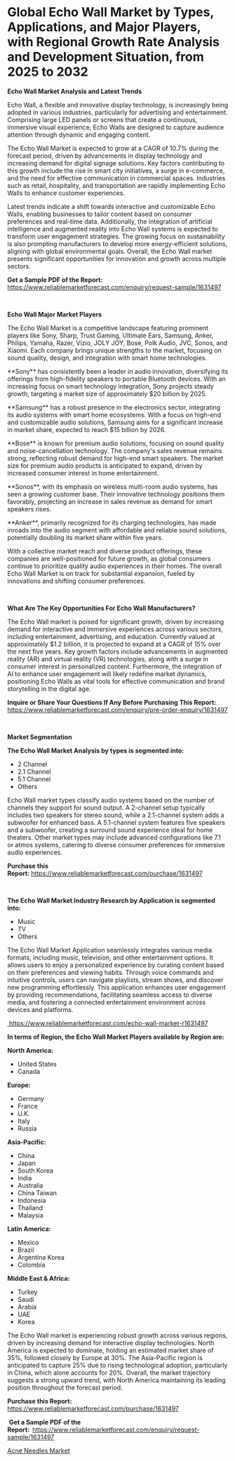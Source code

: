 <p><h1>Global Echo Wall Market by Types, Applications, and Major Players, with Regional Growth Rate Analysis and Development Situation, from 2025 to 2032</h1></p><p><strong>Echo Wall Market Analysis and Latest Trends</strong></p>
<p><p>Echo Wall, a flexible and innovative display technology, is increasingly being adopted in various industries, particularly for advertising and entertainment. Comprising large LED panels or screens that create a continuous, immersive visual experience, Echo Walls are designed to capture audience attention through dynamic and engaging content.</p><p>The Echo Wall Market is expected to grow at a CAGR of 10.7% during the forecast period, driven by advancements in display technology and increasing demand for digital signage solutions. Key factors contributing to this growth include the rise in smart city initiatives, a surge in e-commerce, and the need for effective communication in commercial spaces. Industries such as retail, hospitality, and transportation are rapidly implementing Echo Walls to enhance customer experiences.</p><p>Latest trends indicate a shift towards interactive and customizable Echo Walls, enabling businesses to tailor content based on consumer preferences and real-time data. Additionally, the integration of artificial intelligence and augmented reality into Echo Wall systems is expected to transform user engagement strategies. The growing focus on sustainability is also prompting manufacturers to develop more energy-efficient solutions, aligning with global environmental goals. Overall, the Echo Wall market presents significant opportunities for innovation and growth across multiple sectors.</p></p>
<p><strong>Get a Sample PDF of the Report:&nbsp;</strong> <a href="https://www.reliablemarketforecast.com/enquiry/request-sample/1631497?utm_campaign=2015&utm_medium=2&utm_source=Github&utm_content=ia&utm_term=08022025&utm_id=echo-wall">https://www.reliablemarketforecast.com/enquiry/request-sample/1631497</a></p>
<p>&nbsp;</p>
<p><strong>Echo Wall Major Market Players</strong></p>
<p><p>The Echo Wall Market is a competitive landscape featuring prominent players like Sony, Sharp, Trust Gaming, Ultimate Ears, Samsung, Anker, Philips, Yamaha, Razer, Vizio, JOLY JOY, Bose, Polk Audio, JVC, Sonos, and Xiaomi. Each company brings unique strengths to the market, focusing on sound quality, design, and integration with smart home technologies.</p><p>**Sony** has consistently been a leader in audio innovation, diversifying its offerings from high-fidelity speakers to portable Bluetooth devices. With an increasing focus on smart technology integration, Sony projects steady growth, targeting a market size of approximately $20 billion by 2025.</p><p>**Samsung** has a robust presence in the electronics sector, integrating its audio systems with smart home ecosystems. With a focus on high-end and customizable audio solutions, Samsung aims for a significant increase in market share, expected to reach $15 billion by 2026.</p><p>**Bose** is known for premium audio solutions, focusing on sound quality and noise-cancellation technology. The company's sales revenue remains strong, reflecting robust demand for high-end smart speakers. The market size for premium audio products is anticipated to expand, driven by increased consumer interest in home entertainment.</p><p>**Sonos**, with its emphasis on wireless multi-room audio systems, has seen a growing customer base. Their innovative technology positions them favorably, projecting an increase in sales revenue as demand for smart speakers rises.</p><p>**Anker**, primarily recognized for its charging technologies, has made inroads into the audio segment with affordable and reliable sound solutions, potentially doubling its market share within five years.</p><p>With a collective market reach and diverse product offerings, these companies are well-positioned for future growth, as global consumers continue to prioritize quality audio experiences in their homes. The overall Echo Wall Market is on track for substantial expansion, fueled by innovations and shifting consumer preferences.</p></p>
<p>&nbsp;</p>
<p><strong>What Are The Key Opportunities For Echo Wall Manufacturers?</strong></p>
<p><p>The Echo Wall market is poised for significant growth, driven by increasing demand for interactive and immersive experiences across various sectors, including entertainment, advertising, and education. Currently valued at approximately $1.2 billion, it is projected to expand at a CAGR of 15% over the next five years. Key growth factors include advancements in augmented reality (AR) and virtual reality (VR) technologies, along with a surge in consumer interest in personalized content. Furthermore, the integration of AI to enhance user engagement will likely redefine market dynamics, positioning Echo Walls as vital tools for effective communication and brand storytelling in the digital age.</p></p>
<p><strong>Inquire or Share Your Questions If Any Before Purchasing This Report:</strong> <a href="https://www.reliablemarketforecast.com/enquiry/pre-order-enquiry/1631497?utm_campaign=2015&utm_medium=2&utm_source=Github&utm_content=ia&utm_term=08022025&utm_id=echo-wall">https://www.reliablemarketforecast.com/enquiry/pre-order-enquiry/1631497</a></p>
<p>&nbsp;</p>
<p><strong>Market Segmentation</strong></p>
<p><strong>The Echo Wall Market Analysis by types is segmented into:</strong></p>
<p><ul><li>2 Channel</li><li>2.1 Channel</li><li>5.1 Channel</li><li>Others</li></ul></p>
<p><p>Echo Wall market types classify audio systems based on the number of channels they support for sound output. A 2-channel setup typically includes two speakers for stereo sound, while a 2.1-channel system adds a subwoofer for enhanced bass. A 5.1-channel system features five speakers and a subwoofer, creating a surround sound experience ideal for home theaters. Other market types may include advanced configurations like 7.1 or atmos systems, catering to diverse consumer preferences for immersive audio experiences.</p></p>
<p><strong>Purchase this Report:&nbsp;</strong><a href="https://www.reliablemarketforecast.com/purchase/1631497?utm_campaign=2015&utm_medium=2&utm_source=Github&utm_content=ia&utm_term=08022025&utm_id=echo-wall">https://www.reliablemarketforecast.com/purchase/1631497</a></p>
<p>&nbsp;</p>
<p><strong>The Echo Wall Market Industry Research by Application is segmented into:</strong></p>
<p><ul><li>Music</li><li>TV</li><li>Others</li></ul></p>
<p><p>The Echo Wall Market Application seamlessly integrates various media formats, including music, television, and other entertainment options. It allows users to enjoy a personalized experience by curating content based on their preferences and viewing habits. Through voice commands and intuitive controls, users can navigate playlists, stream shows, and discover new programming effortlessly. This application enhances user engagement by providing recommendations, facilitating seamless access to diverse media, and fostering a connected entertainment environment across devices and platforms.</p></p>
<p><a href="https://www.reliablemarketforecast.com/echo-wall-market-r1631497?utm_campaign=2015&utm_medium=2&utm_source=Github&utm_content=ia&utm_term=08022025&utm_id=echo-wall">&nbsp;https://www.reliablemarketforecast.com/echo-wall-market-r1631497</a></p>
<p><strong>In terms of Region, the Echo Wall Market Players available by Region are:</strong></p>
<p>
    <p> <strong> North America: </strong>
        <ul>
            <li>United States</li>
            <li>Canada</li>
        </ul>
        </p> 
    <p> <strong> Europe: </strong>
        <ul>
            <li>Germany</li>
            <li>France</li>
            <li>U.K.</li>
            <li>Italy</li>
            <li>Russia</li>
        </ul>
        </p> 
    <p> <strong> Asia-Pacific: </strong>
        <ul>
            <li>China</li>
            <li>Japan</li>
            <li>South Korea</li>
            <li>India</li>
            <li>Australia</li>
            <li>China Taiwan</li>
            <li>Indonesia</li>
            <li>Thailand</li>
            <li>Malaysia</li>
        </ul>
        </p> 
    <p> <strong> Latin America: </strong>
        <ul>
            <li>Mexico</li>
            <li>Brazil</li>
            <li>Argentina Korea</li>
            <li>Colombia</li>
        </ul>
        </p> 
    <p> <strong> Middle East & Africa: </strong>
        <ul>
            <li>Turkey</li>
            <li>Saudi</li>
            <li>Arabia</li>
            <li>UAE</li>
            <li>Korea</li>
        </ul>
    </p>
    </p>
<p><p>The Echo Wall market is experiencing robust growth across various regions, driven by increasing demand for interactive display technologies. North America is expected to dominate, holding an estimated market share of 35%, followed closely by Europe at 30%. The Asia-Pacific region is anticipated to capture 25% due to rising technological adoption, particularly in China, which alone accounts for 20%. Overall, the market trajectory suggests a strong upward trend, with North America maintaining its leading position throughout the forecast period.</p></p>
<p><strong>Purchase this Report: </strong><a href="https://www.reliablemarketforecast.com/purchase/1631497?utm_campaign=2015&utm_medium=2&utm_source=Github&utm_content=ia&utm_term=08022025&utm_id=echo-wall">https://www.reliablemarketforecast.com/purchase/1631497</a></p>
<p>&nbsp;<strong>Get a Sample PDF of the Report:&nbsp;&nbsp;</strong><a href="https://www.reliablemarketforecast.com/enquiry/request-sample/1631497?utm_campaign=2015&utm_medium=2&utm_source=Github&utm_content=ia&utm_term=08022025&utm_id=echo-wall">https://www.reliablemarketforecast.com/enquiry/request-sample/1631497</a></p>
<p><strong></strong></p>
<p><p><a href="https://github.com/santosh758595/Market-Research-Report-List-7/blob/main/acne-needles-market.md?utm_campaign=2015&utm_medium=2&utm_source=Github&utm_content=ia&utm_term=08022025&utm_id=echo-wall">Acne Needles Market</a></p></p>
